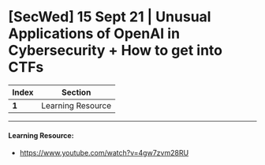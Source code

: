 # [SecWed] 15 Sept 21 | Unusual Applications of OpenAI in Cybersecurity + How to get into CTFs

Index | Section
--- | ---
**1** | Learning Resource

___


#### Learning Resource: 

* https://www.youtube.com/watch?v=4gw7zvm28RU
